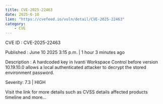 ```yaml
---
title: CVE-2025-22463
date: 2025-6-10
lien: "https://cvefeed.io/vuln/detail/CVE-2025-22463"
category:
    - CVE
---
```


CVE ID : CVE-2025-22463

Published :  June 10
2025
3:15 p.m. | 1 hour
3 minutes ago

Description : A hardcoded key in Ivanti Workspace Control before version 10.19.10.0 allows a local authenticated attacker to decrypt the stored environment password.

Severity: 7.3 | HIGH

Visit the link for more details
such as CVSS details
affected products
timeline
and more...
